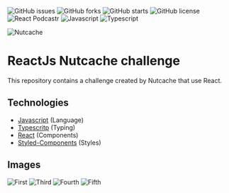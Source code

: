 ![GitHub issues](https://img.shields.io/github/issues/programador404/react_nutchace_challenge)
![GitHub forks](https://img.shields.io/github/forks/programador404/react_nutchace_challenge)
![GitHub starts](https://img.shields.io/github/stars/programador404/react_nutchace_challenge)
![GitHub license](https://img.shields.io/github/license/programador404/react_nutchace_challenge)
![React Podcastr](https://img.shields.io/badge/React-components-orange)
![Javascript](https://img.shields.io/badge/Javascript-Language-yellow)
![Typescript](https://img.shields.io/badge/Typescript-Typing-blue)

![Nutcache](https://user-images.githubusercontent.com/48457700/121961918-66b90500-cd3e-11eb-9510-fba610cb28aa.png)

# ReactJs Nutcache challenge
This repository contains a challenge created by Nutcache that use React.

## Technologies
- [Javascript](https://developer.mozilla.org/pt-BR/docs/Web/JavaScript) (Language)
- [Typescritp](https://www.typescriptlang.org/) (Typing)
- [React](https://pt-br.reactjs.org/) (Components)
- [Styled-Components](https://styled-components.com/) (Styles)

## Images
![First](https://user-images.githubusercontent.com/48457700/121961942-6fa9d680-cd3e-11eb-9c9d-ac50d42c9f8e.PNG)
![Third](https://user-images.githubusercontent.com/48457700/121961975-7c2e2f00-cd3e-11eb-9667-c34d8bf650a9.PNG)
![Fourth](https://user-images.githubusercontent.com/48457700/121961996-84866a00-cd3e-11eb-8636-0fa811579c2a.PNG)
![Fifth](https://user-images.githubusercontent.com/48457700/121962004-86e8c400-cd3e-11eb-8a05-c7a87ef69913.PNG)
